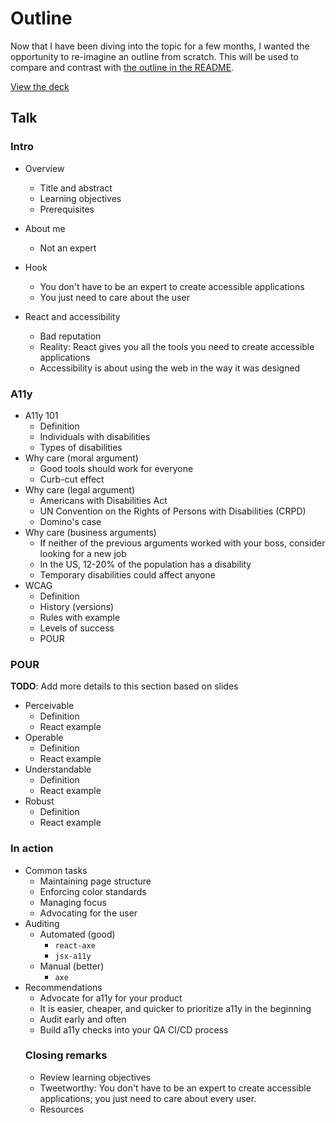 # Outline

Now that I have been diving into the topic for a few months,
I wanted the opportunity to re-imagine an outline from
scratch. This will be used to compare and contrast with
[the outline in the README](/README.md).

[View the deck](https://docs.google.com/presentation/d/15qpdFduf2KmZ9FyGAHiyFgADCGkgy2wKD0rxEmwGWpc/edit?usp=sharing)

## Talk

### Intro

- Overview
  - Title and abstract
  - Learning objectives
  - Prerequisites
- About me
  - Not an expert
- Hook
  - You don't have to be an expert to create accessible
    applications
  - You just need to care about the user
- React and accessibility

  - Bad reputation
  - Reality: React gives you all the tools you need to
    create accessible applications
  - Accessibility is about using the web in the way it was
    designed

### A11y

- A11y 101
  - Definition
  - Individuals with disabilities
  - Types of disabilities
- Why care (moral argument)
  - Good tools should work for everyone
  - Curb-cut effect
- Why care (legal argument)
  - Americans with Disabilities Act
  - UN Convention on the Rights of Persons with Disabilities
    (CRPD)
  - Domino's case
- Why care (business arguments)
  - If neither of the previous arguments worked with your
    boss, consider looking for a new job
  - In the US, 12-20% of the population has a disability
  - Temporary disabilities could affect anyone
- WCAG
  - Definition
  - History (versions)
  - Rules with example
  - Levels of success
  - POUR

### POUR

**TODO**: Add more details to this section based on slides

- Perceivable
  - Definition
  - React example
- Operable
  - Definition
  - React example
- Understandable
  - Definition
  - React example
- Robust
  - Definition
  - React example

### In action

- Common tasks
  - Maintaining page structure
  - Enforcing color standards
  - Managing focus
  - Advocating for the user
- Auditing
  - Automated (good)
    - `react-axe`
    - `jsx-a11y`
  - Manual (better)
    - `axe`
- Recommendations
  - Advocate for a11y for your product
  - It is easier, cheaper, and quicker to prioritize a11y in
    the beginning
  - Audit early and often
  - Build a11y checks into your QA CI/CD process
  ### Closing remarks
  - Review learning objectives
  - Tweetworthy: You don't have to be an expert to create
    accessible applications; you just need to care about
    every user.
  - Resources
